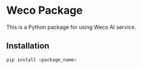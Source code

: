 # Weco Package

This is a Python package for using Weco AI service.
 
## Installation

```bash
pip install <package_name>
```

